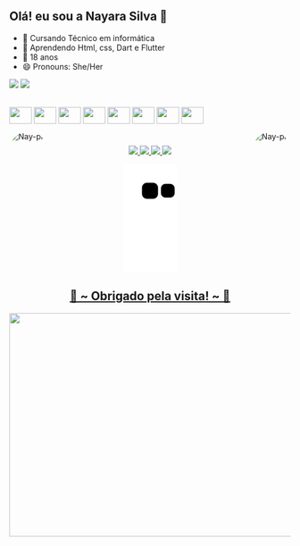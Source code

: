 ## Olá! eu sou a Nayara Silva 👋
 

- 🌱 Cursando Técnico em informática
- 🎒 Aprendendo Html, css, Dart e Flutter
- 🎉 18 anos
- 😄 Pronouns: She/Her


</div>

 <a href="https://www.instagram.com/nayara.silva.s/" target="_blank"><img src="https://img.shields.io/badge/-Instagram-%23E4405F?style=for-the-badge&logo=instagram&logoColor=white" target="_blank"></a>
  <a href="https://www.linkedin.com/in/nayara-silva-6b5957230/" target="_blank"><img src="https://img.shields.io/badge/-LinkedIn-%230077B5?style=for-the-badge&logo=linkedin&logoColor=white" target="_blank"></a> 

  <div style="display: inline_block"><br>
  <img align="center" alt="" height="30" width="40" src="https://cdn.jsdelivr.net/gh/devicons/devicon/icons/html5/html5-original.svg">
  <img align="center" alt="" height="30" width="40" src="https://cdn.jsdelivr.net/gh/devicons/devicon/icons/css3/css3-original.svg">
  <img align="center" alt="" height="30" width="40" src="https://cdn.jsdelivr.net/gh/devicons/devicon/icons/dart/dart-original.svg" />
  <img align="center" alt="" height="30" width="40" src="https://cdn.jsdelivr.net/gh/devicons/devicon/icons/flutter/flutter-original.svg" />
  <img align="center" alt="" height="30" width="40" src="https://cdn.jsdelivr.net/gh/devicons/devicon/icons/mysql/mysql-original.svg" />
  <img align="center" alt="" height="30" width="40" src="https://cdn.jsdelivr.net/gh/devicons/devicon/icons/bootstrap/bootstrap-original.svg" />
  <img align="center" alt="" height="30" width="40" src="https://cdn.jsdelivr.net/gh/devicons/devicon/icons/git/git-original.svg" />
  <img align="center" alt="" height="30" width="40" src="https://cdn.jsdelivr.net/gh/devicons/devicon/icons/github/github-original.svg" />


  <img align="right" alt="Nay-pic" height="150" style="border-radius:50px;"
  src="https://user-images.githubusercontent.com/99221251/153727272-794fc968-2571-4e6e-b821-b5ecc85733d3.gif">
    
   <img align="left" alt="Nay-pic" height="150" style="border-radius:50px;"
   src="https://media.giphy.com/media/l2SpY4SJZy8b3BMHK/giphy.gif">
    

    
</div>

#

<div align="center">
  <a href="https://github.com/NayaraSilvaS">
  <img height="150em" src="https://github-readme-stats.vercel.app/api/top-langs/?username=NayaraSilvaS&layout=compact&langs_count=7&theme=dracula"/>
  <img height="150em" src="https://github-readme-stats.vercel.app/api?username=NayaraSilvaS&show_icons=true&theme=dracula&include_all_commits=true&count_private=true"/>
  <img height="150em" src="http://github-readme-streak-stats.herokuapp.com?user=NayaraSilvaS&theme=dracula&hide_border=false&date_format=j%2Fn%5B%2FY%5D"/>
  <img height="150em" src="https://github-profile-trophy.vercel.app/?username=NayaraSilvaS&theme=dracula"/>

  
<div> 
 
  ![Snake animation](https://github.com/NayaraSilvaS/NayaraSilvaS/blob/output/github-contribution-grid-snake.svg)
 
  </div>
   
   <div>
<h2 align="center">💖 ~ Obrigado pela visita! ~ 💖</h2>
<div align="center">
<img align="center" src="https://c.tenor.com/0yFD9ZSUcusAAAAC/02-zero-two.gif" height="400" width="850" > <br>
</div>
